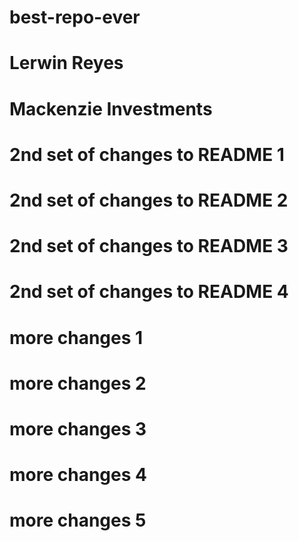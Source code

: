 # best-repo-ever
# Lerwin Reyes
# Mackenzie Investments


# 2nd set of changes to README 1
# 2nd set of changes to README 2
# 2nd set of changes to README 3
# 2nd set of changes to README 4

# more changes 1
# more changes 2
# more changes 3
# more changes 4
# more changes 5

